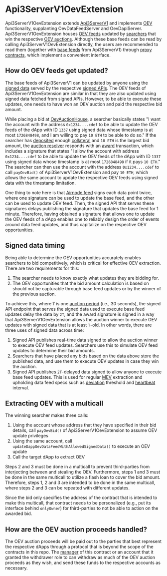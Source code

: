 # Api3ServerV1OevExtension

Api3ServerV1OevExtension extends [Api3ServerV1](./api3serverv1.md) and implements [OEV](../../glossary.md#oev) functionality, supplanting OevDataFeedServer and OevDapiServer.
Api3ServerV1OevExtension houses [OEV feeds](../../glossary.md#oev-feed) updated by [searchers](../../glossary.md#searcher) that win the respective [OEV auctions](../../glossary.md#oev-auction).
Although these base feeds can be read by calling Api3ServerV1OevExtension directly, the users are recommended to read them (together with [base feeds](../../glossary.md#base-feed) from Api3ServerV1) through [proxy contracts](../../glossary.md#proxy), which implement a convenient interface.

## How do OEV feeds get updated?

The base feeds of Api3ServerV1 can be updated by anyone using the [signed data](../../glossary.md#signed-data) served by the respective [signed APIs](../../glossary.md#signed-api).
The OEV feeds of Api3ServerV1OevExtension are similar in that they are also updated using signed data fetched from signed APIs.
However, to be able to execute these updates, one needs to have won an OEV auction and paid the respective bid amount.

While placing a bid at [OevAuctionHouse](./oevauctionhouse.md), a searcher basically states "I want the account with the address `0x1234....cdef` to be able to update the OEV feeds of the dApp with ID `1337` using signed data whose timestamp is at most `1726848498`, and I am willing to pay `10 ETH` to be able to do so."
If the searcher has [deposited](../../glossary.md#deposit) enough [collateral](../../glossary.md#collateral) and `10 ETH` is the largest bid amount, the [auction resolver](../../glossary.md#auction-resolver) responds with an [award](../../glossary.md#award) transaction, which includes a signature that states "I allow the account with address `0x1234....cdef` to be able to update the OEV feeds of the dApp with ID `1337` using signed data whose timestamp is at most `1726848498` if it pays `10 ETH`."
The searcher can then use the account with the address `0x1234....cdef` to call `payOevBid()` of Api3ServerV1OevExtension and pay `10 ETH`, which allows the same account to update the respective OEV feeds using signed data with the timestamp limitation.

One thing to note here is that [Airnode feed](../../glossary.md#airnode-feed) signs each data point twice, where one signature can be used to update the base feed, and the other can be used to update OEV feed.
Then, the signed API that serves these signatures delays publishing the signature that updates the base feed for 1 minute.
Therefore, having obtained a signature that allows one to update the OEV feeds of a dApp enables one to reliably design the order of events around data feed updates, and thus capitalize on the respective OEV opportunities.

## Signed data timing

Being able to determine the OEV opportunities accurately enables searchers to bid competitively, which is critical for effective OEV extraction.
There are two requirements for this:

1. The searcher needs to know exactly what updates they are bidding for.
1. The OEV opportunities that the bid amount calculation is based on should not be capturable through base feed updates or by the winner of the previous auction.

To achieve this, where `T` is one [auction period](../../glossary.md#auction-period) (i.e., 30 seconds), the signed API endpoint that serves the signed data used to execute base feed updates delay the data by `2T`, and the award signature is signed in a way that Api3ServerV1OevExtension allows the auction winner to execute OEV updates with signed data that is at least `T`-old.
In other words, there are three uses of signed data across time:

1. Signed API publishes real-time data signed to allow the auction winner to execute OEV feed updates.
   Searchers use this to simulate OEV feed updates to determine their bid amounts.
1. Searchers that have placed any bids based on the data above store the published data, and use them to execute OEV updates in case they win the auction.
1. Signed API publishes `2T`-delayed data signed to allow anyone to execute base feed updates.
   This is used for regular [MEV](../../glossary.md#mev) extraction and upholding data feed specs such as [deviation](../../glossary.md#deviation) threshold and [heartbeat](../../glossary.md#heartbeat) interval.

## Extracting OEV with a multicall

The winning searcher makes three calls:

1. Using the account whose address that they have specified in their bid details, call `payOevBid()` of Api3ServerV1OevExtension to assume OEV update privileges
1. Using the same account, call `updateDappOevDataFeedWithAllowedSignedData()` to execute an OEV update
1. Call the target dApp to extract OEV

Steps 2 and 3 must be done in a multicall to prevent third-parties from interjecting between and stealing the OEV.
Furthermore, steps 1 and 3 must be done in the same multicall to utilize a flash loan to cover the bid amount.
Therefore, steps 1, 2 and 3 are intended to be done in the same multicall, where steps 2 and 3 can be repeated with different updates.

Since the bid only specifies the address of the contract that is intended to make this multicall, that contract needs to be personalized (e.g., put its interface behind `onlyOwner`) for third-parties to not be able to action on the awarded bid.

## How are the OEV auction proceeds handled?

The OEV auction proceeds will be paid out to the parties that best represent the respective dApps through a protocol that is beyond the scope of the contracts in this repo.
The [manager](../../glossary.md#manager) of this contract or an account that it granted the withdrawer role to can withdraw as much of the OEV auction proceeds as they wish, and send these funds to the respective accounts as necessary.
